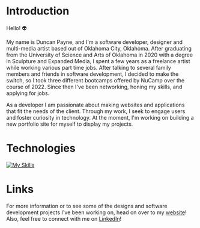 # Introduction

Hello! :alien:

My name is Duncan Payne, and I'm a software developer, designer and multi-media artist based out of Oklahoma City, Oklahoma. After graduating from the University of Science and Arts of Oklahoma in 2020 with a degree in Sculpture and Expanded Media, I spent a few years as a freelance artist while working various part time jobs. After talking to several family members and friends in software development, I decided to make the switch, so I took three different bootcamps offered by NuCamp over the course of 2022. Since then I've been networking, honing my skills, and applying for jobs.

As a developer I am passionate about making websites and applications that fit the needs of the client. Through my work, I seek to engage users and foster curiosity in technology. At the moment, I'm working on building a new portfolio site for myself to display my projects.

# Technologies

[![My Skills](https://skillicons.dev/icons?i=js,html,css,androidstudio,blender,bootstrap,django,docker,express,firebase,flask,git,ai,jquery,materialui,mongodb,mysql,nextjs,nodejs,postgres,postman,react,redux,sass,tailwind,ts,vercel,vscode,xd)](https://skillicons.dev)

# Links

For more information or to see some of the designs and software development projects I've been working on, head on over to my [website](https://duncancpayne.wixsite.com/duncanpayne)! Also, feel free to connect with me on [LinkedIn](https://www.linkedin.com/in/duncan-payne-3493201ba/)!
